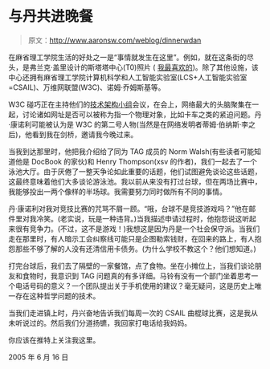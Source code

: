# 与丹共进晚餐

> 原文：<http://www.aaronsw.com/weblog/dinnerwdan>

在麻省理工学院生活的好处之一是“事情就发生在这里”。例如，就在这条街的尽头，是弗兰克·盖里设计的斯塔塔中心(T0)照片 ( [我最喜欢的](http://www.figure-ground.com/travel/image.php?stata/0014))。除了其他设施，该中心还拥有麻省理工学院计算机科学和人工智能实验室(LCS+人工智能实验室=CSAIL)、万维网联盟(W3C)、诺姆·乔姆斯基等。

W3C 碰巧正在主持他们的[技术架构小组](http://www.w3.org/2001/tag/)会议，在会上，网络最大的头脑聚集在一起，讨论诸如网址是否可以被称为指一个物理对象，比如卡车之类的紧迫问题。丹·康诺利可能被认为是 W3C 的第二号人物(当然是在网络发明者蒂姆·伯纳斯·李之后)，他看到我在剑桥，邀请我今晚过来。

当我到达那里时，他把我介绍给了同为 TAG 成员的 Norm Walsh(有些读者可能知道他是 DocBook 的家伙)和 Henry Thompson(xsv 的作者)，我们一起去了一个泳池大厅。由于厌倦了一整天争论如此重要的话题，他们试图避免谈论这些话题，这最终意味着他们大多谈论游泳池。我以前从来没有打过台球，但在两场比赛中，我能够投出一两个像样的半场球。我需要努力同时做所有不同的事情。

丹·康诺利对我对竞技比赛的咒骂不屑一顾。“哦，台球不是竞技游戏吗？”他在邮件里对我冷笑。(老实说，玩是一种违背。)当我描述申请过程时，他抱怨说这听起来很有竞争力。(不过，这不是游戏！)我想这是因为丹是一个社会保守派。当我们走在那里时，有人暗示工会纠察线可能只是企图勒索钱财，在回来的路上，有人抱怨那些不够了解的人没有还清信用卡债务。(为什么学校不教这个？他们想知道。)

打完台球后，我们去了隔壁的一家餐馆，点了食物。坐在小摊位上，当我们谈论朋友和食物时，我意识到 TAG 问题真的有多详细。马铃有没有一个部门坐着思考一个电话号码的意义？一个团队提出关于手机使用的建议？毫无疑问，这是历史上唯一存在这种哲学问题的技术。

当我们走进镇上时，丹兴奋地告诉我们每周一次的 CSAIL 曲棍球比赛，这是我从未听说过的。然后我们分道扬镳，我回家打电话给我妈妈。

你应该在推特上关注我这里。

2005 年 6 月 16 日